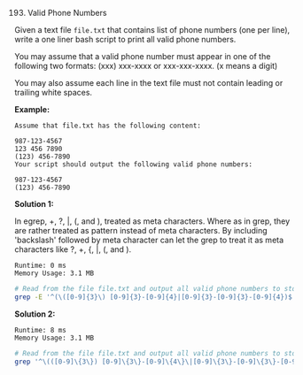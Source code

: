 193. Valid Phone Numbers

Given a text file `file.txt` that contains list of phone numbers (one per line), write a one liner bash script to print all valid phone numbers.

You may assume that a valid phone number must appear in one of the following two formats: (xxx) xxx-xxxx or xxx-xxx-xxxx. (x means a digit)

You may also assume each line in the text file must not contain leading or trailing white spaces.

**Example:**

```
Assume that file.txt has the following content:

987-123-4567
123 456 7890
(123) 456-7890
Your script should output the following valid phone numbers:

987-123-4567
(123) 456-7890
```

**Solution 1:**

In egrep, +, ?, |, (, and ), treated as meta characters. Where as in grep, they are rather treated as pattern instead of meta characters. By including 'backslash' followed by meta character can let the grep to treat it as meta characters like ?, +, {, |, (, and ).
```
Runtime: 0 ms
Memory Usage: 3.1 MB
```
```sh
# Read from the file file.txt and output all valid phone numbers to stdout.
grep -E '^(\([0-9]{3}\) [0-9]{3}-[0-9]{4}|[0-9]{3}-[0-9]{3}-[0-9]{4})$' file.txt
```

**Solution 2:**
```
Runtime: 8 ms
Memory Usage: 3.1 MB
```
```sh
# Read from the file file.txt and output all valid phone numbers to stdout.
grep '^\(([0-9]\{3\}) [0-9]\{3\}-[0-9]\{4\}\|[0-9]\{3\}-[0-9]\{3\}-[0-9]\{4\}\)$' file.txt
```